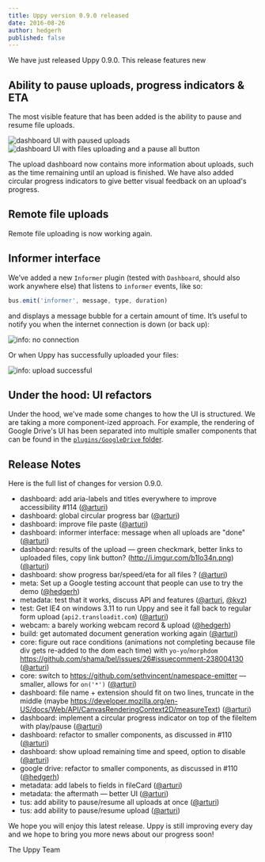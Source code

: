 ```yaml
---
title: Uppy version 0.9.0 released
date: 2016-08-26
author: hedgerh
published: false
---
```


We have just released Uppy 0.9.0. This release features new

<!-- more -->

## Ability to pause uploads, progress indicators & ETA
The most visible feature that has been added is the ability to pause and resume file uploads.

<img alt="dashboard UI with paused uploads" src="/images/blog/upload-pause.jpg" class="border">

<img alt="dashboard UI with files uploading and a pause all button" src="/images/blog/upload-resume.jpg" class="border">

The upload dashboard now contains more information about uploads, such as the time remaining until an upload is finished. We have also added circular progress indicators to give better visual feedback on an upload's progress.

## Remote file uploads
Remote file uploading is now working again.

## Informer interface
We’ve added a new `Informer` plugin (tested with `Dashboard`, should also work anywhere else) that listens to `informer` events, like so:
``` javascript
bus.emit('informer', message, type, duration)
```
 and displays a message bubble for a certain amount of time. It’s useful to notify you when the internet connection is down (or back up):

<img alt="info: no connection" src="/images/blog/info-no-connection.jpg" class="border">

Or when Uppy has successfully uploaded your files:

<img alt="info: upload successful" src="/images/blog/info-upload-success.jpg" class="border">


## Under the hood: UI refactors
Under the hood, we've made some changes to how the UI is structured.  We are taking a more component-ized approach.  For example, the rendering of Google Drive's UI has been separated into multiple smaller components that can be found in the [`plugins/GoogleDrive` folder](https://github.com/transloadit/uppy/tree/master/src/plugins/GoogleDrive).

## Release Notes

Here is the full list of changes for version 0.9.0.

- dashboard: add aria-labels and titles everywhere to improve accessibility #114 ([@arturi](https://github.com/arturi))
- dashboard: global circular progress bar ([@arturi](https://github.com/arturi))
- dashboard: improve file paste ([@arturi](https://github.com/arturi))
- dashboard: informer interface: message when all uploads are "done" ([@arturi](https://github.com/arturi))
- dashboard: results of the upload — green checkmark, better links to uploaded files, copy link button? (http://i.imgur.com/b1Io34n.png) ([@arturi](https://github.com/arturi))
- dashboard: show progress bar/speed/eta for all files ? ([@arturi](https://github.com/arturi))
- meta: Set up a Google testing account that people can use to try the demo ([@hedgerh](https://github.com/hedgerh))
- metadata: test that it works, discuss API and features ([@arturi](https://github.com/arturi), [@kvz](https://github.com/kvz))
- test: Get IE4 on windows 3.11 to run Uppy and see it fall back to regular form upload (`api2.transloadit.com`) ([@arturi](https://github.com/arturi))
- webcam: a barely working webcam record & upload ([@hedgerh](https://github.com/hedgerh))
- build: get automated document generation working again ([@arturi](https://github.com/arturi))
- core: figure out race conditions (animations not completing because file div gets re-added to the dom each time) with `yo-yo`/`morphdom` https://github.com/shama/bel/issues/26#issuecomment-238004130 ([@arturi](https://github.com/arturi))
- core: switch to https://github.com/sethvincent/namespace-emitter — smaller, allows for `on('*')` ([@arturi](https://github.com/arturi))
- dashboard: file name + extension should fit on two lines, truncate in the middle (maybe https://developer.mozilla.org/en-US/docs/Web/API/CanvasRenderingContext2D/measureText) ([@arturi](https://github.com/arturi))
- dashboard: implement a circular progress indicator on top of the fileItem with play/pause ([@arturi](https://github.com/arturi))
- dashboard: refactor to smaller components, as discussed in #110 ([@arturi](https://github.com/arturi))
- dashboard: show upload remaining time and speed, option to disable ([@arturi](https://github.com/arturi))
- google drive: refactor to smaller components, as discussed in #110 ([@hedgerh](https://github.com/hedgerh))
- metadata: add labels to fields in fileCard ([@arturi](https://github.com/arturi))
- metadata: the aftermath — better UI ([@arturi](https://github.com/arturi))
- tus: add ability to pause/resume all uploads at once ([@arturi](https://github.com/arturi))
- tus: add ability to pause/resume upload ([@arturi](https://github.com/arturi))

We hope you will enjoy this latest release. Uppy is still improving every day and we hope to bring you more news about our progress soon!

The Uppy Team
